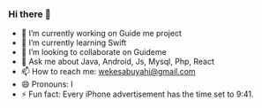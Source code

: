 ### Hi there 👋


- 🔭 I’m currently working on Guide me project
- 🌱 I’m currently learning  Swift
- 👯 I’m looking to collaborate on Guideme
- 💬 Ask me about Java, Android, Js, Mysql, Php, React
- 📫 How to reach me: wekesabuyahi@gmail.com
- 😄 Pronouns: I
- ⚡ Fun fact: Every iPhone advertisement has the time set to 9:41.

